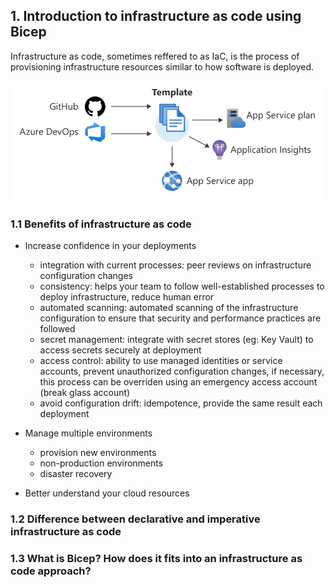## 1. Introduction to infrastructure as code using Bicep
Infrastructure as code, sometimes reffered to as IaC, is the process of provisioning infrastructure resources similar to how software is deployed.

![](assets/iac_template.png)

### 1.1 Benefits of infrastructure as code
- Increase confidence in your deployments
    - integration with current processes: peer reviews on infrastructure configuration changes
    - consistency: helps your team to follow well-established processes to deploy infrastructure, reduce human error
    - automated scanning: automated scanning of the infrastructure configuration to ensure that security and performance practices are followed
    - secret management: integrate with secret stores (eg: Key Vault) to access secrets securely at deployment
    - access control: ability to use managed identities or service accounts, prevent unauthorized configuration changes, if necessary, this process can be overriden using an emergency access account (break glass account)
    - avoid configuration drift: idempotence, provide the same result each deployment
- Manage multiple environments
    - provision new environments
    - non-production environments
    - disaster recovery
    
- Better understand your cloud resources

### 1.2 Difference between declarative and imperative infrastructure as code
### 1.3 What is Bicep? How does it fits into an infrastructure as code approach?